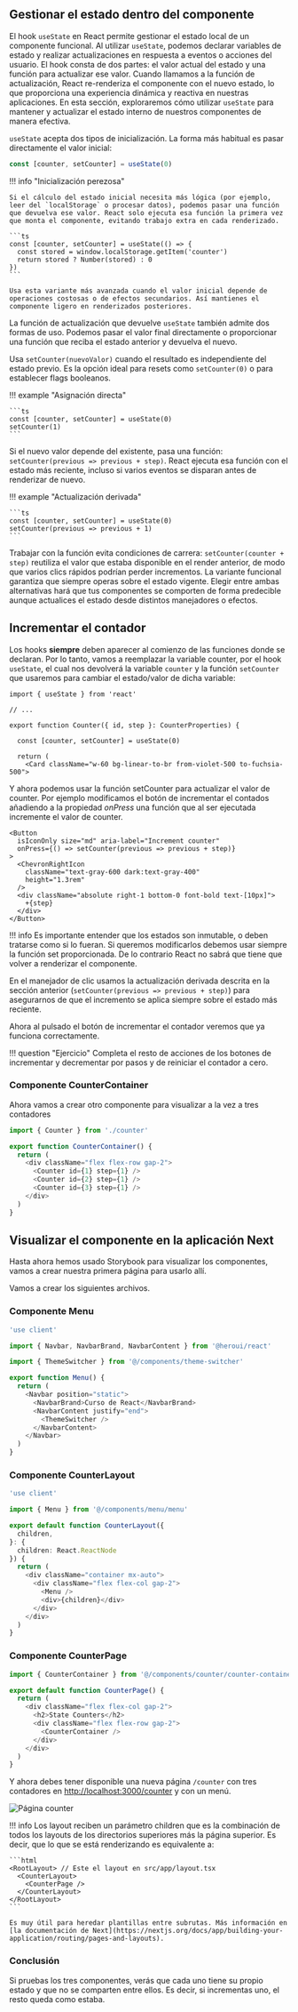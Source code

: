 
## Gestionar el estado dentro del componente

El hook `useState` en React permite gestionar el estado local de un componente funcional. Al utilizar `useState`, podemos declarar variables de estado y realizar actualizaciones en respuesta a eventos o acciones del usuario. El hook consta de dos partes: el valor actual del estado y una función para actualizar ese valor. Cuando llamamos a la función de actualización, React re-renderiza el componente con el nuevo estado, lo que proporciona una experiencia dinámica y reactiva en nuestras aplicaciones. En esta sección, exploraremos cómo utilizar `useState` para mantener y actualizar el estado interno de nuestros componentes de manera efectiva.

`useState` acepta dos tipos de inicialización. La forma más habitual es pasar directamente el valor inicial:

```ts
const [counter, setCounter] = useState(0)
```

!!! info "Inicialización perezosa"

    Si el cálculo del estado inicial necesita más lógica (por ejemplo, leer del `localStorage` o procesar datos), podemos pasar una función que devuelva ese valor. React solo ejecuta esa función la primera vez que monta el componente, evitando trabajo extra en cada renderizado.

    ```ts
    const [counter, setCounter] = useState(() => {
      const stored = window.localStorage.getItem('counter')
      return stored ? Number(stored) : 0
    })
    ```

    Usa esta variante más avanzada cuando el valor inicial depende de operaciones costosas o de efectos secundarios. Así mantienes el componente ligero en renderizados posteriores.

La función de actualización que devuelve `useState` también admite dos formas de uso. Podemos pasar el valor final directamente o proporcionar una función que reciba el estado anterior y devuelva el nuevo.

Usa `setCounter(nuevoValor)` cuando el resultado es independiente del estado previo. Es la opción ideal para resets como `setCounter(0)` o para establecer flags booleanos.

!!! example "Asignación directa"

    ```ts
    const [counter, setCounter] = useState(0)
    setCounter(1)
    ```

Si el nuevo valor depende del existente, pasa una función: `setCounter(previous => previous + step)`. React ejecuta esa función con el estado más reciente, incluso si varios eventos se disparan antes de renderizar de nuevo.

!!! example "Actualización derivada"

    ```ts
    const [counter, setCounter] = useState(0)
    setCounter(previous => previous + 1)
    ```

Trabajar con la función evita condiciones de carrera: `setCounter(counter + step)` reutiliza el valor que estaba disponible en el render anterior, de modo que varios clics rápidos podrían perder incrementos. La variante funcional garantiza que siempre operas sobre el estado vigente. Elegir entre ambas alternativas hará que tus componentes se comporten de forma predecible aunque actualices el estado desde distintos manejadores o efectos.

## Incrementar el contador

Los hooks **siempre** deben aparecer al comienzo de las funciones donde se declaran.
Por lo tanto, vamos a reemplazar la variable counter, por el hook `useState`, el cual nos devolverá la variable `counter`
y la función `setCounter` que usaremos para cambiar el estado/valor de dicha variable:

``` { .typescript .no-copy title="src/components/counter/counter.tsx" hl_lines="1 7"}
import { useState } from 'react'

// ...

export function Counter({ id, step }: CounterProperties) {

  const [counter, setCounter] = useState(0)

  return (
    <Card className="w-60 bg-linear-to-br from-violet-500 to-fuchsia-500">
```

Y ahora podemos usar la función setCounter para actualizar el valor de counter.
Por ejemplo modificamos el botón de incrementar el contados añadiendo a la 
propiedad _onPress_ una función que al ser ejecutada incremente el valor de counter.


``` { .typescript .no-copy title="src/components/counter/counter.tsx" hl_lines="3"}
<Button 
  isIconOnly size="md" aria-label="Increment counter"
  onPress={() => setCounter(previous => previous + step)}
>
  <ChevronRightIcon
    className="text-gray-600 dark:text-gray-400"
    height="1.3rem"
  />
  <div className="absolute right-1 bottom-0 font-bold text-[10px]">
    +{step}
  </div>
</Button>
```

!!! info
    Es importante entender que los estados son inmutable, o deben tratarse
    como si lo fueran. Si queremos modificarlos debemos usar siempre la función
    set proporcionada. De lo contrario React no sabrá que tiene que volver
    a renderizar el componente.

En el manejador de clic usamos la actualización derivada descrita en la sección anterior (`setCounter(previous => previous + step)`) para asegurarnos de que el incremento se aplica siempre sobre el estado más reciente.

Ahora al pulsado el botón de incrementar el contador veremos que ya funciona 
correctamente.

!!! question "Ejercicio"
    Completa el resto de acciones de los botones de incrementar y decrementar por
    pasos y de reiniciar el contador a cero.


### Componente CounterContainer

Ahora vamos a crear otro componente para visualizar a la vez a tres contadores

```ts title="src/components/counter/counter-container.tsx"
import { Counter } from './counter'

export function CounterContainer() {
  return (
    <div className="flex flex-row gap-2">
      <Counter id={1} step={1} />
      <Counter id={2} step={1} />
      <Counter id={3} step={1} />
    </div>
  )
}

```

## Visualizar el componente en la aplicación Next

Hasta ahora hemos usado Storybook para visualizar los componentes, vamos a crear
nuestra primera página para usarlo allí. 

Vamos a crear los siguientes archivos.

### Componente Menu

```ts title="src/components/menu/menu.tsx"
'use client'

import { Navbar, NavbarBrand, NavbarContent } from '@heroui/react'

import { ThemeSwitcher } from '@/components/theme-switcher'

export function Menu() {
  return (
    <Navbar position="static">
      <NavbarBrand>Curso de React</NavbarBrand>
      <NavbarContent justify="end">
        <ThemeSwitcher />
      </NavbarContent>
    </Navbar>
  )
}
```

### Componente CounterLayout

```ts title="src/app/counter/layout.tsx"
'use client'

import { Menu } from '@/components/menu/menu'

export default function CounterLayout({
  children,
}: {
  children: React.ReactNode
}) {
  return (
    <div className="container mx-auto">
      <div className="flex flex-col gap-2">
        <Menu />
        <div>{children}</div>
      </div>
    </div>
  )
}
```

### Componente CounterPage

```ts title="src/app/counter/page.tsx"
import { CounterContainer } from '@/components/counter/counter-container'

export default function CounterPage() {
  return (
    <div className="flex flex-col gap-2">
      <h2>State Counters</h2>
      <div className="flex flex-row gap-2">
        <CounterContainer />
      </div>
    </div>
  )
}
```

Y ahora debes tener disponible una nueva página `/counter` con tres contadores en
[http://localhost:3000/counter](http://localhost:3000/counter) y con un menú.

![Página counter](images/counter-page.png)

!!! info
    Los layout reciben un parámetro children que es la combinación de todos los
    layouts de los directorios superiores más la página superior. Es decir, que
    lo que se está renderizando es equivalente a:

    ```html
    <RootLayout> // Este el layout en src/app/layout.tsx
      <CounterLayout>
        <CounterPage />
      </CounterLayout>
    </RootLayout>
    ```

    Es muy útil para heredar plantillas entre subrutas. Más información en
    [la documentación de Next](https://nextjs.org/docs/app/building-your-application/routing/pages-and-layouts).


### Conclusión

Si pruebas los tres componentes, verás que cada uno tiene su propio estado y que
no se comparten entre ellos. Es decir, si incrementas uno, el resto queda como estaba.
